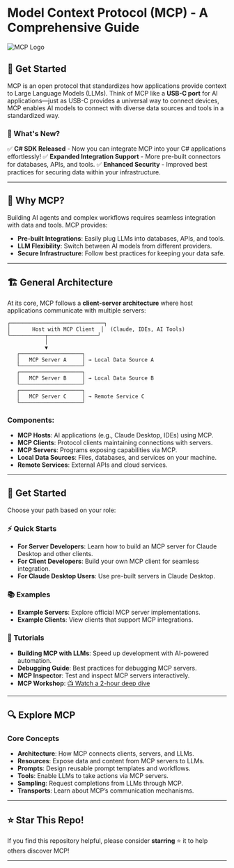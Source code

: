 # Model Context Protocol (MCP) - A Comprehensive Guide

![MCP Logo](https://your-image-url.com/logo.png)

## 🚀 Get Started
MCP is an open protocol that standardizes how applications provide context to Large Language Models (LLMs). Think of MCP like a **USB-C port** for AI applications—just as USB-C provides a universal way to connect devices, MCP enables AI models to connect with diverse data sources and tools in a standardized way.

### 🌟 What's New?
✅ **C# SDK Released** - Now you can integrate MCP into your C# applications effortlessly!
✅ **Expanded Integration Support** - More pre-built connectors for databases, APIs, and tools.
✅ **Enhanced Security** - Improved best practices for securing data within your infrastructure.

---

## 📌 Why MCP?
Building AI agents and complex workflows requires seamless integration with data and tools. MCP provides:

- **Pre-built Integrations**: Easily plug LLMs into databases, APIs, and tools.
- **LLM Flexibility**: Switch between AI models from different providers.
- **Secure Infrastructure**: Follow best practices for keeping your data safe.

---

## 🏗 General Architecture
At its core, MCP follows a **client-server architecture** where host applications communicate with multiple servers:

```
┌──────────────────────────────┐
│       Host with MCP Client  │  (Claude, IDEs, AI Tools)
└───────────┬────────────────┘
            │
            ▼
   ┌────────────────────┐
   │   MCP Server A     │ → Local Data Source A
   └────────────────────┘
   ┌────────────────────┐
   │   MCP Server B     │ → Local Data Source B
   └────────────────────┘
   ┌────────────────────┐
   │   MCP Server C     │ → Remote Service C
   └────────────────────┘
```
### Components:
- **MCP Hosts**: AI applications (e.g., Claude Desktop, IDEs) using MCP.
- **MCP Clients**: Protocol clients maintaining connections with servers.
- **MCP Servers**: Programs exposing capabilities via MCP.
- **Local Data Sources**: Files, databases, and services on your machine.
- **Remote Services**: External APIs and cloud services.

---

## 🏁 Get Started
Choose your path based on your role:

### ⚡ Quick Starts
- **For Server Developers**: Learn how to build an MCP server for Claude Desktop and other clients.
- **For Client Developers**: Build your own MCP client for seamless integration.
- **For Claude Desktop Users**: Use pre-built servers in Claude Desktop.

### 📚 Examples
- **Example Servers**: Explore official MCP server implementations.
- **Example Clients**: View clients that support MCP integrations.

### 📖 Tutorials
- **Building MCP with LLMs**: Speed up development with AI-powered automation.
- **Debugging Guide**: Best practices for debugging MCP servers.
- **MCP Inspector**: Test and inspect MCP servers interactively.
- **MCP Workshop**: [📺 Watch a 2-hour deep dive](https://your-video-url.com)

---

## 🔍 Explore MCP
### Core Concepts
- **Architecture**: How MCP connects clients, servers, and LLMs.
- **Resources**: Expose data and content from MCP servers to LLMs.
- **Prompts**: Design reusable prompt templates and workflows.
- **Tools**: Enable LLMs to take actions via MCP servers.
- **Sampling**: Request completions from LLMs through MCP.
- **Transports**: Learn about MCP’s communication mechanisms.

---

## ⭐ Star This Repo!
If you find this repository helpful, please consider **starring** ⭐ it to help others discover MCP!

---

